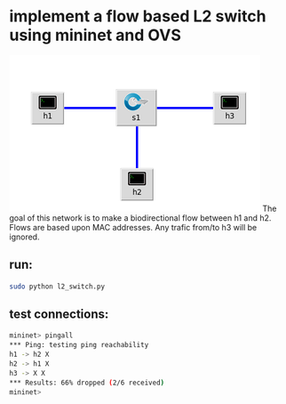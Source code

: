 # implement a flow based L2 switch using mininet and OVS

![alt text](./topo.png)
The goal of this network is to make a biodirectional flow between       h1 and h2.
Flows are based upon MAC addresses.  Any trafic from/to h3 will be ignored.
## run: 
```bash
sudo python l2_switch.py
```
## test connections:
```bash
mininet> pingall
*** Ping: testing ping reachability
h1 -> h2 X 
h2 -> h1 X 
h3 -> X X 
*** Results: 66% dropped (2/6 received)
mininet> 
```
